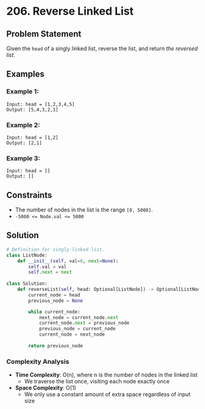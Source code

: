 # 206. Reverse Linked List

## Problem Statement

Given the `head` of a singly linked list, reverse the list, and return *the reversed list*.

## Examples

### Example 1:
```
Input: head = [1,2,3,4,5]
Output: [5,4,3,2,1]
```

### Example 2:
```
Input: head = [1,2]
Output: [2,1]
```

### Example 3:
```
Input: head = []
Output: []
```

## Constraints
* The number of nodes in the list is the range `[0, 5000]`.
* `-5000 <= Node.val <= 5000`

## Solution

```python
# Definition for singly-linked list.
class ListNode:
    def __init__(self, val=0, next=None):
        self.val = val
        self.next = next
        
class Solution:
    def reverseList(self, head: Optional[ListNode]) -> Optional[ListNode]:
        current_node = head
        previous_node = None

        while current_node:
            next_node = current_node.next
            current_node.next = previous_node
            previous_node = current_node
            current_node = next_node
        
        return previous_node
```

### Complexity Analysis
- **Time Complexity**: O(n), where n is the number of nodes in the linked list
  - We traverse the list once, visiting each node exactly once
- **Space Complexity**: O(1)
  - We only use a constant amount of extra space regardless of input size
